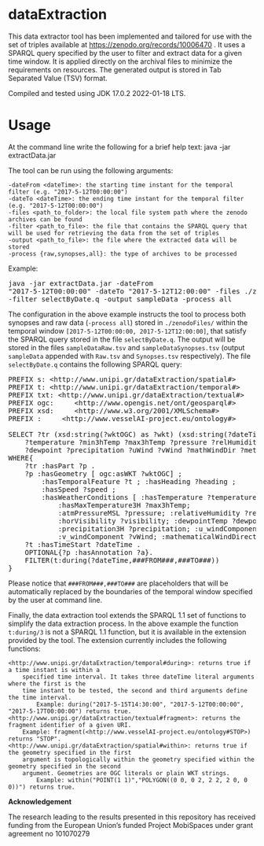 # dataExtraction
This data extractor tool has been implemented and tailored for use with the set of triples available at https://zenodo.org/records/10006470 . It uses a SPARQL query specified by the user to filter and extract data for a given time window. It is applied directly on the archival files to minimize the requirements on resources. The generated output is stored in Tab Separated Value (TSV) format. 

Compiled and tested using JDK 17.0.2 2022-01-18 LTS.

# Usage
At the command line write the following for a brief help text:
java -jar extractData.jar

The tool can be run using the following arguments:

	-dateFrom <dateTime>: the starting time instant for the temporal filter (e.g. "2017-5-12T00:00:00")
	-dateTo <dateTime>: the ending time instant for the temporal filter (e.g. "2017-5-12T00:00:00")
	-files <path_to_folder>: the local file system path where the zenodo archives can be found
	-filter <path_to_file>: the file that contains the SPARQL query that will be used for retrieving the data from the set of triples
	-output <path_to_file>: the file where the extracted data will be stored
	-process {raw,synopses,all}: the type of archives to be processed
Example:
	<pre>java -jar extractData.jar -dateFrom "2017-5-12T00:00:00" -dateTo "2017-5-12T12:00:00" -files ./zenodoFiles/ -filter selectByDate.q -output sampleData -process all</pre>
 
The configuration in the above example instructs the tool to process both synopses and raw data (`-process all`) stored in `./zenodoFiles/` within the temporal window `[2017-5-12T00:00:00, 2017-5-12T12:00:00]`, that satisfy the SPARQL query stored in the file `selectByDate.q`. The output will be stored in the files `sampleDataRaw.tsv` and `sampleDataSynopses.tsv` (output `sampleData` appended with `Raw.tsv` and `Synopses.tsv` respectively). The file `selectByDate.q` contains the following SPARQL query:

<pre>
PREFIX s: &lt;http://www.unipi.gr/dataExtraction/spatial#&gt;
PREFIX t: &lt;http://www.unipi.gr/dataExtraction/temporal#&gt;
PREFIX txt: &lt;http://www.unipi.gr/dataExtraction/textual#&gt;
PREFIX ogc:     &lt;http://www.opengis.net/ont/geosparql#&gt;
PREFIX xsd:     &lt;http://www.w3.org/2001/XMLSchema#&gt;
PREFIX :     &lt;http://www.vesselAI-project.eu/ontology#&gt;

SELECT ?tr (xsd:string(?wktOGC) as ?wkt) (xsd:string(?dateTime) as ?dtime) ?heading ?speed 
	?temperature ?min3hTemp ?max3hTemp ?pressure ?relHumidity ?windGust ?visibility 
	?dewpoint ?precipitation ?uWind ?vWind ?mathWindDir ?meteoWindDir (txt:fragment(?a) as ?annotation)
WHERE{
	?tr :hasPart ?p .
	?p :hasGeometry [ ogc:asWKT ?wktOGC] ; 
		:hasTemporalFeature ?t ; :hasHeading ?heading ; 
		:hasSpeed ?speed ; 
		:hasWeatherConditions [ :hasTemperature ?temperature; :hasMinTemperature3H ?min3hTemp; 
			:hasMaxTemperature3H ?max3hTemp; 
			:atmPressureMSL ?pressure; :relativeHumidity ?relHumidity; :windGust ?windGust; 
			:horVisibility ?visibility; :dewpointTemp ?dewpoint; 
			:precipitation3H ?precipitation; :u_windComponent ?uWind; 
			:v_windComponent ?vWind; :mathematicalWindDirection ?mathWindDir; :meteoWindDirection ?meteoWindDir ] .
	?t :hasTimeStart ?dateTime .
	OPTIONAL{?p :hasAnnotation ?a}.
	FILTER(t:during(?dateTime,###FROM###,###TO###))
}
</pre>

Please notice that `###FROM###,###TO###` are placeholders that will be automatically replaced by the boundaries of the temporal window specified by the user at command line. 

Finally, the data extraction tool extends the SPARQL 1.1 set of functions to simplify the data extraction process. In the above example the function `t:during/3` is not a SPARQL 1.1 function, but it is available in the extension provided by the tool. The extension currently includes the following functions:

	<http://www.unipi.gr/dataExtraction/temporal#during>: returns true if a time instant is within a 
 		specified time interval. It takes three dateTime literal arguments where the first is the 
   		time instant to be tested, the second and third arguments define the time interval. 
     		Example: during("2017-5-15T14:30:00", "2017-5-12T00:00:00", "2017-5-17T00:00:00") returns true.
 	<http://www.unipi.gr/dataExtraction/textual#fragment>: returns the fragment identifier of a given URI. 
  		Example: fragment(<http://www.vesselAI-project.eu/ontology#STOP>) returns "STOP".
	<http://www.unipi.gr/dataExtraction/spatial#within>: returns true if the geometry specified in the first 
 		argument is topologically within the geometry specified within the geometry specified in the second 
   		argument. Geometries are OGC literals or plain WKT strings. 
     		Example: within("POINT(1 1)","POLYGON((0 0, 0 2, 2 2, 2 0, 0 0))") returns true.


**Acknowledgement**

The research leading to the results presented in this repository has received funding from the European Union’s funded Project MobiSpaces under grant agreement no 101070279
